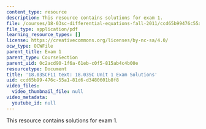 ```yaml
---
content_type: resource
description: This resource contains solutions for exam 1.
file: /courses/18-03sc-differential-equations-fall-2011/ccd65b99476c55a181d6d3480601b8f8_MIT18_03SCF11_ex1s.pdf
file_type: application/pdf
learning_resource_types: []
license: https://creativecommons.org/licenses/by-nc-sa/4.0/
ocw_type: OCWFile
parent_title: Exam 1
parent_type: CourseSection
parent_uid: 0c2acd90-1f6a-61eb-c0f5-815ab4c4b00e
resourcetype: Document
title: '18.03SCF11 text: 18.03SC Unit 1 Exam Solutions'
uid: ccd65b99-476c-55a1-81d6-d3480601b8f8
video_files:
  video_thumbnail_file: null
video_metadata:
  youtube_id: null
---
```

This resource contains solutions for exam 1.